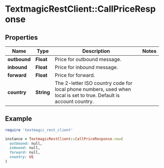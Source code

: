 # TextmagicRestClient::CallPriceResponse

## Properties

| Name | Type | Description | Notes |
| ---- | ---- | ----------- | ----- |
| **outbound** | **Float** | Price for outbound message. |  |
| **inbound** | **Float** | Price for inbound message. |  |
| **forward** | **Float** | Price for forward. |  |
| **country** | **String** | The 2-letter ISO country code for local phone numbers, used when local is  set to true. Default is account country. |  |

## Example

```ruby
require 'textmagic_rest_client'

instance = TextmagicRestClient::CallPriceResponse.new(
  outbound: null,
  inbound: null,
  forward: null,
  country: US
)
```

